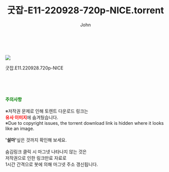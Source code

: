 ﻿---
layout: post
title:  "    굿잡-E11-220928-720p-NICE.torrent"
author: John
categories: [ 드라마 ]
tags: [  ]
image: https://torrentrj55.com/uploadfile/full/ff3d90c3e6f62f34f3ac3df3a0a1cd590b147174.jpg 
description: "    굿잡-E11-220928-720p-NICE torrent 정보 공유"
toc: true
toc_sticky: true
---

<br>
<p><img src="https://torrentrj55.com/uploadfile/full/ff3d90c3e6f62f34f3ac3df3a0a1cd590b147174.jpg"/></p>
 굿잡.E11.220928.720p-NICE  
    
<br><br><br>
<p data-ke-size="size16"><b><span style="color: green;">주의사항</span></b><br /><br />※저작권 문제로 인해 토렌트 다운로드 링크는<br /><b><span style="color: red;">유사 이미지</span></b>에 숨겨뒀습니다.<br />※Due to copyright issues, the torrent download link is hidden where it looks like an image.<br /><br /><b>'설마'</b>싶은 것까지 확인해 보세요.<br /><br />숨김링크 클릭 시 마그넷 나타나지 않는 것은<br />저작권으로 인한 링크만료 자료로<br />1시간 간격으로 봇에 의해 마그넷 주소 갱신됩니다.</p>
